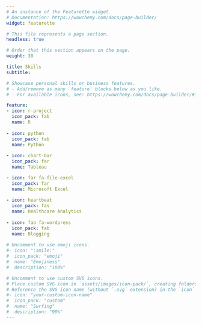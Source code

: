 ```yaml
---
# An instance of the Featurette widget.
# Documentation: https://wowchemy.com/docs/page-builder/
widget: featurette

# This file represents a page section.
headless: true

# Order that this section appears on the page.
weight: 30

title: Skills
subtitle:

# Showcase personal skills or business features.
# - Add/remove as many `feature` blocks below as you like.
# - For available icons, see: https://wowchemy.com/docs/page-builder/#icons

feature:
- icon: r-project
  icon_pack: fab
  name: R
  
- icon: python
  icon_pack: fab
  name: Python
  
- icon: chart-bar
  icon_pack: far
  name: Tableau

- icon: far fa-file-excel
  icon_pack: far
  name: Microsoft Excel 
  
- icon: heartbeat
  icon_pack: fas
  name: Healthcare Analytics  
  
- icon: fab fa-wordpress
  icon_pack: fab
  name: Blogging
  
# Uncomment to use emoji icons.
#- icon: ":smile:"
#  icon_pack: "emoji"
#  name: "Emojiness"
#  description: "100%"  

# Uncomment to use custom SVG icons.
# Place custom SVG icon in `assets/images/icon-pack/`, creating folders if necessary.
# Reference the SVG icon name (without `.svg` extension) in the `icon` field.
#- icon: "your-custom-icon-name"
#  icon_pack: "custom"
#  name: "Surfing"
#  description: "90%"
---
```

